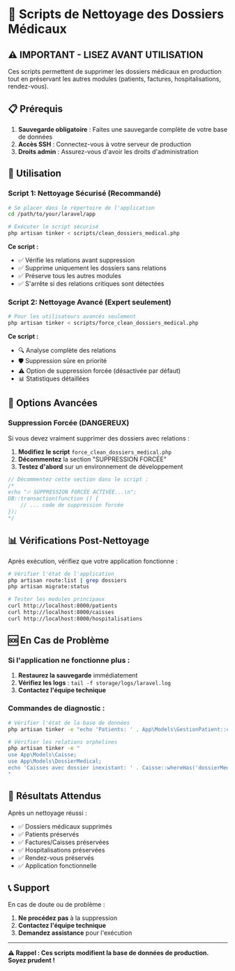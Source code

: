 # 🏥 Scripts de Nettoyage des Dossiers Médicaux

## ⚠️ IMPORTANT - LISEZ AVANT UTILISATION

Ces scripts permettent de supprimer les dossiers médicaux en production tout en préservant les autres modules (patients, factures, hospitalisations, rendez-vous).

## 📋 Prérequis

1. **Sauvegarde obligatoire** : Faites une sauvegarde complète de votre base de données
2. **Accès SSH** : Connectez-vous à votre serveur de production
3. **Droits admin** : Assurez-vous d'avoir les droits d'administration

## 🚀 Utilisation

### Script 1: Nettoyage Sécurisé (Recommandé)

```bash
# Se placer dans le répertoire de l'application
cd /path/to/your/laravel/app

# Exécuter le script sécurisé
php artisan tinker < scripts/clean_dossiers_medical.php
```

**Ce script :**

-   ✅ Vérifie les relations avant suppression
-   ✅ Supprime uniquement les dossiers sans relations
-   ✅ Préserve tous les autres modules
-   ✅ S'arrête si des relations critiques sont détectées

### Script 2: Nettoyage Avancé (Expert seulement)

```bash
# Pour les utilisateurs avancés seulement
php artisan tinker < scripts/force_clean_dossiers_medical.php
```

**Ce script :**

-   🔍 Analyse complète des relations
-   🛡️ Suppression sûre en priorité
-   ⚠️ Option de suppression forcée (désactivée par défaut)
-   📊 Statistiques détaillées

## 🔧 Options Avancées

### Suppression Forcée (DANGEREUX)

Si vous devez vraiment supprimer des dossiers avec relations :

1. **Modifiez le script** `force_clean_dossiers_medical.php`
2. **Décommentez** la section "SUPPRESSION FORCÉE"
3. **Testez d'abord** sur un environnement de développement

```php
// Décommentez cette section dans le script :
/*
echo "🔥 SUPPRESSION FORCÉE ACTIVÉE...\n";
DB::transaction(function () {
    // ... code de suppression forcée
});
*/
```

## 📊 Vérifications Post-Nettoyage

Après exécution, vérifiez que votre application fonctionne :

```bash
# Vérifier l'état de l'application
php artisan route:list | grep dossiers
php artisan migrate:status

# Tester les modules principaux
curl http://localhost:8000/patients
curl http://localhost:8000/caisses
curl http://localhost:8000/hospitalisations
```

## 🆘 En Cas de Problème

### Si l'application ne fonctionne plus :

1. **Restaurez la sauvegarde** immédiatement
2. **Vérifiez les logs** : `tail -f storage/logs/laravel.log`
3. **Contactez l'équipe technique**

### Commandes de diagnostic :

```bash
# Vérifier l'état de la base de données
php artisan tinker -e "echo 'Patients: ' . App\Models\GestionPatient::count(); echo '\nCaisses: ' . App\Models\Caisse::count();"

# Vérifier les relations orphelines
php artisan tinker -e "
use App\Models\Caisse;
use App\Models\DossierMedical;
echo 'Caisses avec dossier inexistant: ' . Caisse::whereHas('dossierMedical', function(\$q) { \$q->whereNull('id'); })->count();
"
```

## 🎯 Résultats Attendus

Après un nettoyage réussi :

-   ✅ Dossiers médicaux supprimés
-   ✅ Patients préservés
-   ✅ Factures/Caisses préservées
-   ✅ Hospitalisations préservées
-   ✅ Rendez-vous préservés
-   ✅ Application fonctionnelle

## 📞 Support

En cas de doute ou de problème :

1. **Ne procédez pas** à la suppression
2. **Contactez l'équipe technique**
3. **Demandez assistance** pour l'exécution

---

**⚠️ Rappel : Ces scripts modifient la base de données de production. Soyez prudent !**





